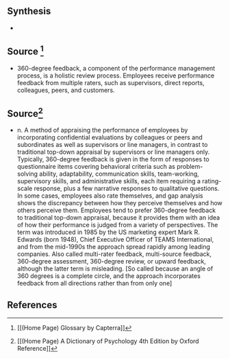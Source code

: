 ## Synthesis
- 
## Source [^1]
- 360-degree feedback, a component of the performance management process, is a holistic review process. Employees receive performance feedback from multiple raters, such as supervisors, direct reports, colleagues, peers, and customers.
## Source[^2]
- n. A method of appraising the performance of employees by incorporating confidential evaluations by colleagues or peers and subordinates as well as supervisors or line managers, in contrast to traditional top-down appraisal by supervisors or line managers only. Typically, 360-degree feedback is given in the form of responses to questionnaire items covering behavioral criteria such as problem-solving ability, adaptability, communication skills, team-working, supervisory skills, and administrative skills, each item requiring a rating-scale response, plus a few narrative responses to qualitative questions. In some cases, employees also rate themselves, and gap analysis shows the discrepancy between how they perceive themselves and how others perceive them. Employees tend to prefer 360-degree feedback to traditional top-down appraisal, because it provides them with an idea of how their performance is judged from a variety of perspectives. The term was introduced in 1985 by the US marketing expert Mark R. Edwards (born 1948), Chief Executive Officer of TEAMS International, and from the mid-1990s the approach spread rapidly among leading companies. Also called multi-rater feedback, multi-source feedback, 360-degree assessment, 360-degree review, or upward feedback, although the latter term is misleading. \[So called because an angle of 360 degrees is a complete circle, and the approach incorporates feedback from all directions rather than from only one]
## References

[^1]: [[(Home Page) Glossary by Capterra]]
[^2]: [[(Home Page) A Dictionary of Psychology 4th Edition by Oxford Reference]]